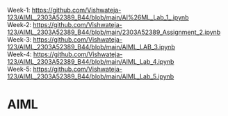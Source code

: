 Week-1: https://github.com/Vishwateja-123/AIML_2303A52389_B44/blob/main/AI%26ML_Lab_1_.ipynb                                          
Week-2: https://github.com/Vishwateja-123/AIML_2303A52389_B44/blob/main/2303A52389_Assignment_2.ipynb                                      
Week-3: https://github.com/Vishwateja-123/AIML_2303A52389_B44/blob/main/AIML_LAB_3.ipynb                            
Week-4: https://github.com/Vishwateja-123/AIML_2303A52389_B44/blob/main/AIML_Lab_4.ipynb                                 
Week-5: https://github.com/Vishwateja-123/AIML_2303A52389_B44/blob/main/AIML_Lab_5.ipynb                                                 
# AIML
